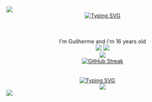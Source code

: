 <!--styles do inicio do header: borda e título-->
<img src="https://capsule-render.vercel.app/api?type=waving&height=121&color=a00">
<!--div que centraliza o título-->
<div align="center">
<a href="https://git.io/typing-svg"><img src="https://readme-typing-svg.demolab.com?font=&weight=100&size=37&pause=1000&color=990000&center=true&vCenter=true&random=true&width=435&lines=Hello+world" alt="Typing SVG" /></a>
</div>
<!--stats do profile-->
<br><br><br>
  <!--status principal do portifólio-->
  <div align="center">
    <div>I'm Guilherme and i'm 16 years old</div>
  <img src="https://github-readme-stats.vercel.app/api?username=Guilherme-silva-teixeira&show_icons=true&theme=shadow_red&hide_border=true"/>
  <img src="https://github-readme-stats.vercel.app/api/top-langs/?username=Guilherme-silva-teixeira&layout=compact&langs_count=8&theme=shadow_red&hide_border=true">
    </div>
    <!--grafico das contribuições-->
    <div align="center">
      <img src="https://github-readme-activity-graph.vercel.app/graph?username=Guilherme-silva-teixeira&bg_color=000000&color=b71a1a&line=500101&point=ff0000&area=true&hide_border=true)](https://github.com/ashutosh00710/github-readme-activity-graph">
      <!--streak-->
      <br>
      <a href="https://git.io/streak-stats"><img src="https://streak-stats.demolab.com?user=Guilherme-silva-teixeira&theme=shadow-red&hide_border=true&card_width=700" alt="GitHub Streak" /></a>
  </div>
    <!--separa a imagem de outra imagem-->
    <!--linguagens-->
    <br>
    <div align="center">
      <br>
<a href="https://git.io/typing-svg"><img src="https://readme-typing-svg.demolab.com?font=&weight=100&size=27&pause=1000&color=990000&center=true&vCenter=true&random=true&width=435&lines=Languages+i+use:" alt="Typing SVG" /></a>
      <img url="https://img.shields.io/badge/C-00599C?style=for-the-badge&logo=c&logoColor=white">
      <img url="https://img.shields.io/badge/C%2B%2B-00599C?style=for-the-badge&logo=c%2B%2B&logoColor=white">
      <img url="https://img.shields.io/badge/C%23-239120?style=for-the-badge&logo=c-sharp&logoColor=white">
      <img url="">
      <img url="">
      <img url="">
      <img url="">
      </div>
      <div align="center">
        <img src="https://img.shields.io/github/followers/Guilherme-silva-teixeira.svg?style=social&label=Follow&maxAge=2592000">
      </div>
<img src="https://capsule-render.vercel.app/api?type=waving&height=121&color=a00&section=footer">
<!--fim do código-->
